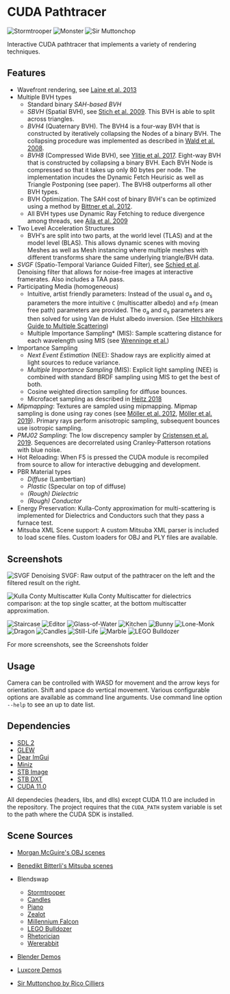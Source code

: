 # CUDA Pathtracer

![Stormtrooper](Screenshots/stormtrooper.png "Stormtrooper")
![Monster](Screenshots/monster-under-bed.png "Monster Under Bed")
![Sir Muttonchop](Screenshots/sir-muttonchop.png "Sir Muttonchop")

Interactive CUDA pathtracer that implements a variety of rendering techniques. 

## Features

- Wavefront rendering, see [Laine et al. 2013](https://research.nvidia.com/sites/default/files/pubs/2013-07_Megakernels-Considered-Harmful/laine2013hpg_paper.pdf)
- Multiple BVH types
  - Standard binary *SAH-based BVH*
  - *SBVH* (Spatial BVH), see [Stich et al. 2009](https://www.nvidia.in/docs/IO/77714/sbvh.pdf). This BVH is able to split across triangles.
  - *BVH4* (Quaternary BVH). The BVH4 is a four-way BVH that is constructed by iteratively collapsing the Nodes of a binary BVH. The collapsing procedure was implemented as described in [Wald et al. 2008](https://graphics.stanford.edu/~boulos/papers/multi_rt08.pdf).
  - *BVH8* (Compressed Wide BVH), see [Ylitie et al. 2017](https://research.nvidia.com/sites/default/files/publications/ylitie2017hpg-paper.pdf). Eight-way BVH that is constructed by collapsing a binary BVH. Each BVH Node is compressed so that it takes up only 80 bytes per node. The implementation incudes the Dynamic Fetch Heurisic as well as Triangle Postponing (see paper). The BVH8 outperforms all other BVH types.
  - BVH Optimization. The SAH cost of binary BVH's can be optimized using a method by [Bittner et al. 2012](https://dspace.cvut.cz/bitstream/handle/10467/15603/2013-Fast-Insertion-Based-Optimization-of-Bounding-Volume-Hierarchies.pdf).
  - All BVH types use Dynamic Ray Fetching to reduce divergence among threads, see [Aila et al. 2009](https://www.nvidia.com/docs/IO/76976/HPG2009-Trace-Efficiency.pdf)
- Two Level Acceleration Structures
  - BVH's are split into two parts, at the world level (TLAS) and at the model level (BLAS). This allows dynamic scenes with moving Meshes as well as Mesh instancing where multiple meshes with different transforms share the same underlying triangle/BVH data.
- *SVGF* (Spatio-Temporal Variance Guided Filter), see [Schied et al](https://cg.ivd.kit.edu/publications/2017/svgf/svgf_preprint.pdf). Denoising filter that allows for noise-free images at interactive framerates. Also includes a TAA pass.
- Participating Media (homogeneous)
  - Intuitive, artist friendly parameters: Instead of the usual σ<sub>a</sub> and σ<sub>s</sub> parameters the more intuitive `C` (multiscatter albedo) and `mfp` (mean free path) parameters are provided. The σ<sub>a</sub> and σ<sub>s</sub> parameters are then solved for using Van de Hulst albedo inversion. (See [Hitchhikers Guide to Multiple Scattering](http://www.eugenedeon.com/project/hitchhikers/)) 
  - Multiple Importance Sampling* (MIS): Sample scattering distance for each wavelength using MIS (see [Wrenninge et al.](https://graphics.pixar.com/library/PathTracedSubsurface/paper.pdf))
- Importance Sampling
  - *Next Event Estimation* (NEE): Shadow rays are explicitly aimed at light sources to reduce variance.
  - *Multiple Importance Sampling* (MIS): Explicit light sampling (NEE) is combined with standard BRDF sampling using MIS to get the best of both.
  - Cosine weighted direction sampling for diffuse bounces.
  - Microfacet sampling as described in [Heitz 2018](http://jcgt.org/published/0007/04/01/)
- *Mipmapping*: Textures are sampled using mipmapping. Mipmap sampling is done using ray cones (see [Möller et al. 2012](http://www.jcgt.org/published/0010/01/01/), [Möller et al. 2019](https://media.contentapi.ea.com/content/dam/ea/seed/presentations/2019-ray-tracing-gems-chapter-20-akenine-moller-et-al.pdf)). Primary rays perform anisotropic sampling, subsequent bounces use isotropic sampling.
- *PMJ02 Sampling*: The low discrepency sampler by [Cristensen et al. 2019](https://graphics.pixar.com/library/ProgressiveMultiJitteredSampling/paper.pdf). Sequences are decorrelated using Cranley-Patterson rotations with blue noise.
- Hot Reloading: When F5 is pressed the CUDA module is recompiled from source to allow for interactive debugging and development.
- PBR Material types
  - *Diffuse* (Lambertian)
  - *Plastic* (Specular on top of diffuse)
  - *(Rough) Dielectric*
  - *(Rough) Conductor*
- Energy Preservation: Kulla-Conty approximation for multi-scattering is implemented for Dielectrics and Conductors such that they pass a furnace test.
- Mitsuba XML Scene support: A custom Mitsuba XML parser is included to load scene files. Custom loaders for OBJ and PLY files are available.

## Screenshots

![SVGF Denoising](Screenshots/SVGF.png "SVGF Denoising")
SVGF: Raw output of the pathtracer on the left and the filtered result on the right.

![Kulla Conty Multiscatter](Screenshots/kulla-conty.png "Kulla Conty Multiscatter Approximation")
Kulla Conty Multiscatter for dielectrics comparison: at the top single scatter, at the bottom multiscatter approximation.

![Staircase](Screenshots/Staircase.png "Staircase Scene")
![Editor](Screenshots/Editor.png "Interactive Scene editor")
![Glass-of-Water](Screenshots/glass-of-water.png "Glass of Water")
![Kitchen](Screenshots/kitchen.png "Kitchen")
![Bunny](Screenshots/bunny.png "Furry Bunny")
![Lone-Monk](Screenshots/lone-monk.png "Lone Monk")
![Dragon](Screenshots/dragon.png "Dragon")
![Candles](Screenshots/candles.png "Candles")
![Still-Life](Screenshots/still-life.png "Still Life")
![Marble](Screenshots/marble.png "Marble")
![LEGO Bulldozer](Screenshots/lego-bulldozer.png "LEGO Bulldozer")

For more screenshots, see the Screenshots folder

## Usage

Camera can be controlled with WASD for movement and the arrow keys for orientation. Shift and space do vertical movement.
Various configurable options are available as command line arguments. Use command line option `--help` to see an up to date list.

## Dependencies

- [SDL 2](https://www.libsdl.org/)
- [GLEW](http://glew.sourceforge.net/)
- [Dear ImGui](https://github.com/ocornut/imgui)
- [Miniz](https://github.com/richgel999/miniz)
- [STB Image](https://github.com/nothings/stb)
- [STB DXT](https://github.com/nothings/stb)
- [CUDA 11.0](https://developer.nvidia.com/cuda-11.0-download-archive)

All dependecies (headers, libs, and dlls) except CUDA 11.0 are included in the repository.
The project requires that the ```CUDA_PATH``` system variable is set to the path where the CUDA SDK is installed.

## Scene Sources

- [Morgan McGuire's OBJ scenes](https://casual-effects.com/data/)

- [Benedikt Bitterli's Mitsuba scenes](https://benedikt-bitterli.me/resources/)

- Blendswap
	- [Stormtrooper](https://www.blendswap.com/blend/13953)
	- [Candles](https://blendswap.com/blend/1845)
	- [Piano](https://blendswap.com/blend/29080)
	- [Zealot](https://blendswap.com/blend/17301)
	- [Millennium Falcon](https://blendswap.com/blend/5843)
	- [LEGO Bulldozer](https://blendswap.com/blend/11490)
	- [Rhetorician](https://blendswap.com/blend/21704)
	- [Wererabbit](https://blendswap.com/blend/12252)


- [Blender Demos](https://www.blender.org/download/demo-files/)

- [Luxcore Demos](https://luxcorerender.org/example-scenes/)

- [Sir Muttonchop by Rico Cilliers](https://www.artstation.com/artwork/VdJ8b4) 

